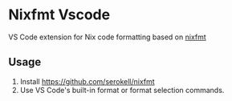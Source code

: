 # Nixfmt Vscode
VS Code extension for Nix code formatting based on [nixfmt](https://github.com/serokell/nixfmt)

## Usage

1. Install <https://github.com/serokell/nixfmt>
2. Use VS Code's built-in format or format selection commands.
